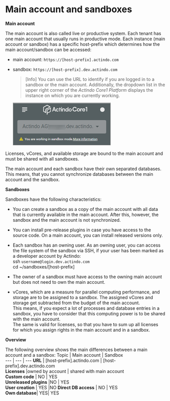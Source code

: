 # Main account and sandboxes

**Main account**

The main account is also called live or productive system. Each tenant has one main account that usually runs in productive mode. Each instance (main account or sandbox) has a specific host-prefix which determines how the main account/sandbox can be accessed:

- main account: `https://[host-prefix].actindo.com`

- sandbox: `https://[host-prefix].dev.actindo.com`

  > [Info] You can use the URL to identify if you are logged in to a sandbox or the main account. Additionally, the dropdown list in the upper right corner of the *Actindo Core1 Platform* displays the instance on which you are currently working.

   ![Sandbox URL](../../Assets/Screenshots/Core1Platform/AdministratingCore1/SandboxURL.png "[Sandbox URL]")

Licenses, vCores, and available storage are bound to the main account and must be shared with all sandboxes.   

The main account and each sandbox have their own separated databases. This means, that you cannot synchronize databases between the main account and the sandbox.

**Sandboxes**  

Sandboxes have the following characteristics:  
- You can create a sandbox as a copy of the main account with all data that is currently available in the main account. After this, however, the sandbox and the main account is not synchronized.

- You can install pre-release plugins in case you have access to the source code. On a main account, you can install released versions only.

- Each sandbox has an owning user. As an owning user, you can access the file system of the sandbox via SSH, if your user has been marked as a developer account by Actindo:   
    ssh `username@login.dev.actindo.com`   
  cd ~/sandboxes/[host-prefix]

- The owner of a sandbox must have access to the owning main account but does not need to own the main account.

- vCores, which are a measure for parallel computing performance, and storage are to be assigned to a sandbox. The assigned vCores and storage get subtracted from the budget of the main account.   
  This means, if you expect a lot of processes and database entries in a sandbox, you have to consider that this computing power is to be shared with the main account.   
  The same is valid for licenses, so that you have to sum up all licenses for which you assign rights in the main account and in a sandbox.

**Overview**   

The following overview shows the main differences between a main account and a sandbox:
Topic | Main account | Sandbox   
--- | --- | ---
**URL** | [host-prefix].actindo.com | [host-prefix].dev.actindo.com    
**Licenses** |owned by account | shared with main account  
**Custom code** | NO | YES   
**Unreleased plugins** |NO | YES   
**User creation** | YES |NO 
**Direct DB access** | NO | YES   
**Own database**| YES| YES